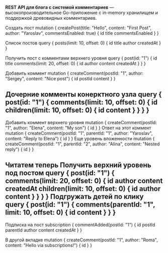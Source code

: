 **REST API для блога с системой комментариев** — высокопроизводительное Go-приложение с in-memory хранилищем и поддержкой древовидных комментариев.

Создать пост
mutation {
  createPost(title: "Hello", content: "First Post", author: "Yaroslav", commentsEnabled: true) {
    id title commentsEnabled
  }
}

Список постов
query {
  posts(limit: 10, offset: 0) { id title author createdAt }
}

Получить пост с комментами верхнего уровня
query {
  post(id: "1") {
    id title
    comments(limit: 20, offset: 0) {
      id author content createdAt
    }
  }
}

Добавить коммент
mutation {
  createComment(postId: "1", author: "Sergey", content: "Nice post") {
    id postId content
  }
}

Дочерние комменты конерктного узла
query {
  post(id: "1") {
    comments(limit: 10, offset: 0) {
      id
      children(limit: 10, offset: 0) { id content }
    }
  }
}
------------------------------------------------------------------------------
Добавить коммент верхнего уровня
mutation {
  createComment(postId: "1", author: "Elena", content: "My son") {
    id
  }
}
Ответ на этот коммент
mutation {
  createComment(postId: "1", parentId: "1", author: "Yaroslav", content: "Reply to Elena") {
    id
  }
}
Еще уровень вложенности 
mutation {
  createComment(postId: "1", parentId: "2", author: "Alina", content: "Nested reply") {
    id
  }
}

Читатем теперь
Получить верхний уровень под постом
query {
  post(id: "1") {
    comments(limit: 20, offset: 0) {
      id author content createdAt
      children(limit: 10, offset: 0) {
        id author content
      }
    }
  }
}
Подгружать детей по клику
query {
  post(id: "1") {
    comments(parentId: "1", limit: 10, offset: 0) {
      id content
    }
  }
}
---------------------------
Подписка на пост
subscription {
  commentAdded(postId: "1") {
    id
    postId
    parentId
    author
    content
    createdAt
  }
}

В другой вкладке 
mutation {
  createComment(postId: "1", author: "Roma", content: "Hello via subscriptions!") {
    id
  }
}
